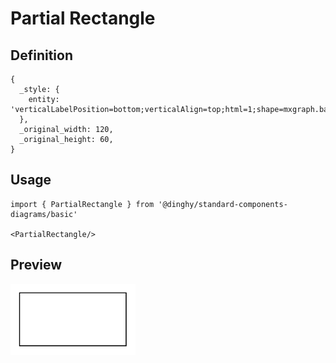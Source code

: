 # Partial Rectangle

## Definition

```
{
  _style: { 
    entity: 'verticalLabelPosition=bottom;verticalAlign=top;html=1;shape=mxgraph.basic.rect;fillColor2=none;strokeWidth=1;size=20;indent=5;',
  },
  _original_width: 120,
  _original_height: 60,
}
```

## Usage

```
import { PartialRectangle } from '@dinghy/standard-components-diagrams/basic'

<PartialRectangle/>
```

## Preview

<img src="./partial-rectangle.png" width="200"/>
